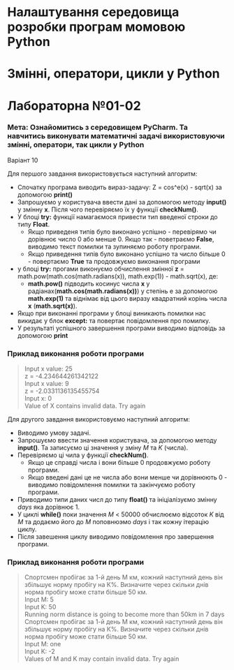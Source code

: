 # Налаштування середовища розробки програм момовою Python
# Змінні, оператори, цикли у Python
# Лабораторна №01-02
### Мета: Ознайомитись з середовищем PyCharm. Та навчитись виконувати математичні задачі використовуючи змінні, оператори, так цикли у Python

Варіант 10

Для першого завдання використовується наступний алгоритм:
- Спочатку програма виводить вираз-задачу: Z = cos^e(x) - sqrt(x) за допомогою **print()**
- Запрошуємо у користувача ввести дані за допомогою методу **input()** у змінну **x**. Після чого перевіряємо їх у функції **checkNum()**.
- У блоці **try:** функції намагаємося привести тип введеної строки до типу **Float**.
    - Якщо приведеня типів було виконано успішно - перевірямо чи дорівнює число 0 або менше 0. Якщо так - поветраємо **False**, виводимо текст помилки та зупиняємо роботу програми.
    - Якщо приведення типів було виконано успішно та число більше 0 - повертаємо **True** та продовжуємо виконання програми 
- у блоці **try:** прогами виконуємо обчислення змінної **z** = math.pow(math.cos(math.radians(x)), math.exp(1)) - math.sqrt(x), де:
    - **math.pow()** підводить косинус числа **x** у радіанах(**math.cos(math.radians(x))**) у степінь e за допомогою **math.exp(1)** та віднімає від цього виразу квадратний корінь числа **x** (**math.sqrt(x)**).
- Якщо при виконанні програми у блоці виникають помилки нас викидає у блок **except:**  та повертає повідомлення про помилку.
- У результаті успішного завершення програми виводимо відповідь за допомогою **print**

### Приклад виконання роботи програми
> Input x value: 25 <br>
> z = -4.234644261342122 <br>
> Input x value: 9 <br>
> z = -2.0331136135455754 <br>
>Input x: 0 <br>
>Value of X contains invalid data. Try again <br>

Для другого завдання використовуємо наступний алгоритм:
- Виводимо умову задачі.
- Запрошуємо ввести значення користувача, за допомогою методу **input()**. Та записуємо ці значення у зміну *M* та *K* (числа).
- Перевіряємо ці чила у функції **checkNum()**.
    - Якщо це справді числа і вони більше 0 продовжуємо роботу програми.
    - Якщо введені дані це не числа або вони менше чи дорівнюють 0 - виводимо повідомлення помилки та закінчуємо роботу програми.
- Приводимо типи даних числ до типу **float()** та ініціалізуємо змінну *days* яка дорівнює 1.
- У циклі **while()** поки значення *M* < 50000 обчислюємо відсоток *K* від *M* та додаємо його до *M* поповнюэмо *days* і так кожну ітерацію циклу.
- Після завешення циклу виводимо повідомлення про завершення програми.

### Приклад виконання роботи програми
>Спортсмен пробігає за 1-й день М км, кожний наступний день він збільшує норму пробігу на К%. Визначите через скільки днів норма пробігу може стати більше 50 км.<br>
>Input M: 5 <br>
>Input K: 50 <br>
>Running norm distance is going to become more than 50km in 7  days <br>
>Спортсмен пробігає за 1-й день М км, кожний наступний день він збільшує норму пробігу на К%. Визначите через скільки днів норма пробігу може стати більше 50 км. <br>
>Input M: one <br>
>Input K: -2 <br>
>Values of M and K may contain invalid data. Try again <br>